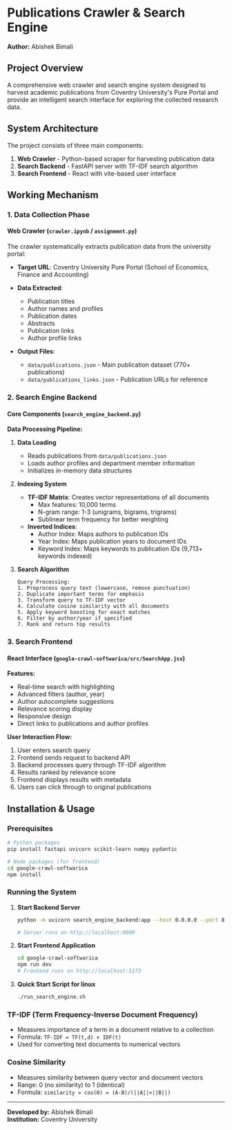 # Publications Crawler & Search Engine

**Author:** Abishek Bimali

## Project Overview

A comprehensive web crawler and search engine system designed to harvest academic publications from Coventry University's Pure Portal and provide an intelligent search interface for exploring the collected research data.

## System Architecture

The project consists of three main components:

1. **Web Crawler** - Python-based scraper for harvesting publication data
2. **Search Backend** - FastAPI server with TF-IDF search algorithm
3. **Search Frontend** - React with vite-based user interface

## Working Mechanism

### 1. Data Collection Phase

#### Web Crawler (`crawler.ipynb` / `assignment.py`)
The crawler systematically extracts publication data from the university portal:

- **Target URL**: Coventry University Pure Portal (School of Economics, Finance and Accounting)
- **Data Extracted**:
  - Publication titles
  - Author names and profiles
  - Publication dates
  - Abstracts
  - Publication links
  - Author profile links

- **Output Files**:
  - `data/publications.json` - Main publication dataset (770+ publications)
  - `data/publications_links.json` - Publication URLs for reference

### 2. Search Engine Backend

#### Core Components (`search_engine_backend.py`)

**Data Processing Pipeline:**

1. **Data Loading**
   - Reads publications from `data/publications.json`
   - Loads author profiles and department member information
   - Initializes in-memory data structures

2. **Indexing System**
   - **TF-IDF Matrix**: Creates vector representations of all documents
     - Max features: 10,000 terms
     - N-gram range: 1-3 (unigrams, bigrams, trigrams)
     - Sublinear term frequency for better weighting
   - **Inverted Indices**: 
     - Author Index: Maps authors to publication IDs
     - Year Index: Maps publication years to document IDs  
     - Keyword Index: Maps keywords to publication IDs (9,713+ keywords indexed)

3. **Search Algorithm**
   ```
   Query Processing:
   1. Preprocess query text (lowercase, remove punctuation)
   2. Duplicate important terms for emphasis
   3. Transform query to TF-IDF vector
   4. Calculate cosine similarity with all documents
   5. Apply keyword boosting for exact matches
   6. Filter by author/year if specified
   7. Rank and return top results
   ```


### 3. Search Frontend

#### React Interface (`google-crawl-softwarica/src/SearchApp.jsx`)

**Features:**
- Real-time search with highlighting
- Advanced filters (author, year)
- Author autocomplete suggestions
- Relevance scoring display
- Responsive design
- Direct links to publications and author profiles

**User Interaction Flow:**
1. User enters search query
2. Frontend sends request to backend API
3. Backend processes query through TF-IDF algorithm
4. Results ranked by relevance score
5. Frontend displays results with metadata
6. Users can click through to original publications


## Installation & Usage

### Prerequisites
```bash
# Python packages
pip install fastapi uvicorn scikit-learn numpy pydantic

# Node packages (for frontend)
cd google-crawl-softwarica
npm install
```

### Running the System

1. **Start Backend Server**
   ```bash
   python -m uvicorn search_engine_backend:app --host 0.0.0.0 --port 8000

   # Server runs on http://localhost:8000
   ```

2. **Start Frontend Application**
   ```bash
   cd google-crawl-softwarica
   npm run dev
   # Frontend runs on http://localhost:5173
   ```

3. **Quick Start Script for linux**
   ```bash
   ./run_search_engine.sh
   ```




### TF-IDF (Term Frequency-Inverse Document Frequency)
- Measures importance of a term in a document relative to a collection
- Formula: `TF-IDF = TF(t,d) × IDF(t)`
- Used for converting text documents to numerical vectors

### Cosine Similarity
- Measures similarity between query vector and document vectors
- Range: 0 (no similarity) to 1 (identical)
- Formula: `similarity = cos(θ) = (A·B)/(||A||×||B||)`

---

**Developed by:** Abishek Bimali  
**Institution:** Coventry University